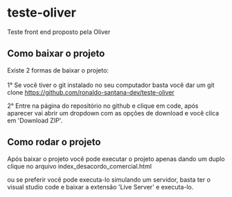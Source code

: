 # teste-oliver
Teste front end proposto pela Oliver

## Como baixar o projeto
Existe 2 formas de baixar o projeto:<br><br>
1° Se você tiver o git instalado no seu computador basta você dar um git clone https://github.com/ronaldo-santana-dev/teste-oliver

2° Entre na página do repositório no github e clique em code, após aparecer vai abrir um dropdown com as opções de download e você clica em 'Download ZIP'.

## Como rodar o projeto

Após baixar o projeto você pode executar o projeto apenas dando um duplo clique no arquivo index_desacordo_comercial.html<br>

ou se preferir você pode executa-lo simulando um servidor, basta ter o visual studio code e baixar a extensão 'Live Server' e executa-lo.


